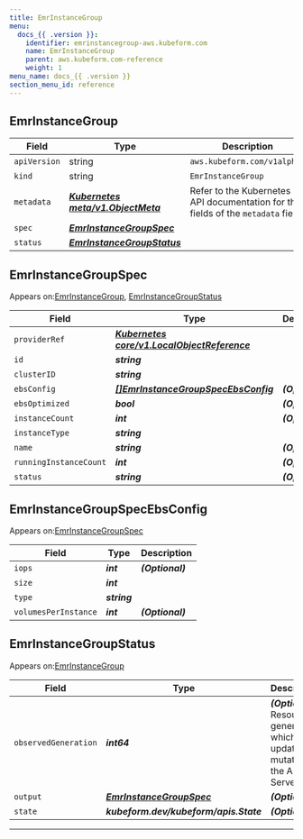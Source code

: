 ```yaml
---
title: EmrInstanceGroup
menu:
  docs_{{ .version }}:
    identifier: emrinstancegroup-aws.kubeform.com
    name: EmrInstanceGroup
    parent: aws.kubeform.com-reference
    weight: 1
menu_name: docs_{{ .version }}
section_menu_id: reference
---
```


## EmrInstanceGroup
| Field | Type | Description |
| ------ | ----- | ----------- |
| `apiVersion` | string | `aws.kubeform.com/v1alpha1` |
|    `kind` | string | `EmrInstanceGroup` |
| `metadata` | ***[Kubernetes meta/v1.ObjectMeta](https://kubernetes.io/docs/reference/generated/kubernetes-api/v1.13/#objectmeta-v1-meta)***|Refer to the Kubernetes API documentation for the fields of the `metadata` field.|
| `spec` | ***[EmrInstanceGroupSpec](#EmrInstanceGroupSpec)***||
| `status` | ***[EmrInstanceGroupStatus](#EmrInstanceGroupStatus)***||
## EmrInstanceGroupSpec

Appears on:[EmrInstanceGroup](#EmrInstanceGroup), [EmrInstanceGroupStatus](#EmrInstanceGroupStatus)

| Field | Type | Description |
| ------ | ----- | ----------- |
| `providerRef` | ***[Kubernetes core/v1.LocalObjectReference](https://kubernetes.io/docs/reference/generated/kubernetes-api/v1.13/#localobjectreference-v1-core)***||
| `id` | ***string***||
| `clusterID` | ***string***||
| `ebsConfig` | ***[[]EmrInstanceGroupSpecEbsConfig](#EmrInstanceGroupSpecEbsConfig)***| ***(Optional)*** |
| `ebsOptimized` | ***bool***| ***(Optional)*** |
| `instanceCount` | ***int***| ***(Optional)*** |
| `instanceType` | ***string***||
| `name` | ***string***| ***(Optional)*** |
| `runningInstanceCount` | ***int***| ***(Optional)*** |
| `status` | ***string***| ***(Optional)*** |
## EmrInstanceGroupSpecEbsConfig

Appears on:[EmrInstanceGroupSpec](#EmrInstanceGroupSpec)

| Field | Type | Description |
| ------ | ----- | ----------- |
| `iops` | ***int***| ***(Optional)*** |
| `size` | ***int***||
| `type` | ***string***||
| `volumesPerInstance` | ***int***| ***(Optional)*** |
## EmrInstanceGroupStatus

Appears on:[EmrInstanceGroup](#EmrInstanceGroup)

| Field | Type | Description |
| ------ | ----- | ----------- |
| `observedGeneration` | ***int64***| ***(Optional)*** Resource generation, which is updated on mutation by the API Server.|
| `output` | ***[EmrInstanceGroupSpec](#EmrInstanceGroupSpec)***| ***(Optional)*** |
| `state` | ***kubeform.dev/kubeform/apis.State***| ***(Optional)*** |
---
